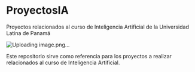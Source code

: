# ProyectosIA
Proyectos relacionados al curso de Inteligencia Artificial de la Universidad Latina de Panamá

![Uploading image.png…]()


Este repositorio sirve como referencia para los proyectos a realizar relacionados al curso de Inteligencia Artificial.
